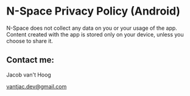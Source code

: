 # N-Space Privacy Policy (Android)

N-Space does not collect any data on you or your usage of the app. Content created with the app is stored only on your device, unless you choose to share it.

## Contact me:

Jacob van't Hoog

vantjac.dev@gmail.com
